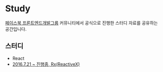 # Study

[페이스북 프론트엔드개발그룹](https://www.facebook.com/groups/jslounge/) 커뮤니티에서 공식으로 진행한 스터디 자료를 공유하는 공간입니다.
 
## 스터디
 
- React
- [2016.7.21 ~ 진행중, Rx(ReactiveX)](https://github.com/FrontEndDev-Group/Study/wiki/Rx-%EC%8A%A4%ED%84%B0%EB%94%94)
 
